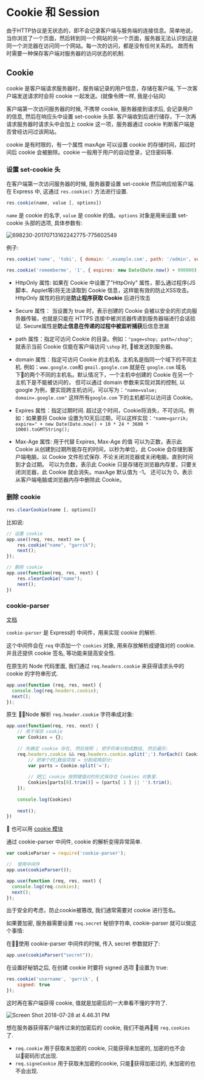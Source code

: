 # Cookie 和 Session

由于HTTP协议是无状态的，即不会记录客户端与服务端的连接信息。简单地说，当你浏览了一个页面，然后转到同一个网站的另一个页面，服务器无法认识到这是同一个浏览器在访问同一个网站。每一次的访问，都是没有任何关系的。 故而有时需要一种保存客户端对服务器的访问状态的机制. 

## Cookie 

cookie 是客户端请求服务器时，服务端记录的用户信息，存储在客户端, 下一次客户端发送请求时会将 cookie 一起发送。(就像令牌一样, 我是小钻风)

客户端第一次访问服务器的时候, 不携带 cookie, 服务器接到请求后, 会记录用户的信息, 然后在响应头中设置 set-cookie 头部. 客户端收到后进行储存，下一次再请求服务器时请求头中会加上 cookie 这一项，服务器通过 cookie 判断客户端是否曾经访问过该网站。

cookie 是有时限的，有一个属性 maxAge 可以设置 cookie 的存储时间，超过时间后 cookie 会被删除。cookie 一般用于用户的自动登录，记住密码等.

### 设置 set-cookie 头

在客户端第一次访问服务器的时候, 服务器要设置 set-cookie 然后响应给客户端.  在 Express 中, 这通过 `res.cookie()` 方法进行设置.

``` js
res.cookie(name, value [, options])
```

`name` 是 cookie 的名字, `value` 是 cookie 的值。`options` 对象是用来设置 set-cookie 头部的选项, 具体参数有:

![698230-20170713162242775-775602549](https://i.imgur.com/fNmf1ZT.png)

例子:

``` js
res.cookie('name', 'tobi', { domain: '.example.com', path: '/admin', secure: true });

res.cookie('rememberme', '1', { expires: new Date(Date.now() + 900000), httpOnly: true });
```

* HttpOnly 属性: 如果在 Cookie 中设置了"HttpOnly" 属性，那么通过程序(JS脚本、Applet等)将无法读取到 Cookie 信息，这样能有效的防止XSS攻击。HttpOnly 属性的目的是**防止程序获取 Cookie** 后进行攻击

* Secure 属性： 当设置为 true 时，表示创建的 Cookie 会被以安全的形式向服务器传输，也就是只能在 HTTPS 连接中被浏览器传递到服务器端进行会话验证. Secure属性是**防止信息在传递的过程中被监听捕获**后信息泄漏

* path 属性：指定可访问 Cookie 的目录。例如：`"page=shop; path=/shop"`;就表示当前 Cookie 仅能在客户端访问 `\shop` 时, 被发送到服务器。

* domain 属性：指定可访问 Cookie 的主机名. 主机名是指同一个域下的不同主机. 例如：`www.google.com`和 `gmail.google.com` 就是在 `google.com` 域名下的两个不同的主机名。默认情况下，一个主机中创建的 Cookie 在另一个主机下是不能被访问的， 但可以通过 domain 参数来实现对其的控制, 以 google 为例，要实现跨主机访问，可以写为：`"name=value; domain=.google.com"` 这样所有`google.com` 下的主机都可以访问该 Cookie。 

* Expires 属性：指定过期时间. 超过这个时间，Cookie将消失，不可访问。例如：如果要将 Cookie 设置为10天后过期，可以这样实现：`"name=garrik; expire=" + new Date(Date.now() + 10 * 24 * 3600 * 1000).toGMTString();`

* Max-Age 属性: 用于代替 Expires, Max-Age 的值 可以为正数，表示此 Cookie 从创建到过期所能存在的时间，以秒为单位，此 Cookie 会存储到客户端电脑，以 Cookie 文件形式保存. 不论关闭浏览器或关闭电脑，直到时间到才会过期。 可以为负数，表示此 Cookie 只是存储在浏览器内存里，只要关闭浏览器，此 Cookie 就会消失。maxAge 默认值为 -1。 还可以为 0，表示从客户端电脑或浏览器内存中删除此 Cookie。

### 删除 cookie

``` js
res.clearCookie(name [, options])
```

比如说: 

``` js
// 设置 cookie
app.use((req, res, next) => {
    res.cookie("name", "garrik");
    next();
});

// 删除 cookie
app.use(function(req, res, next) {
    res.clearCookie("name");
    next();
})
```

### cookie-parser

[文档](https://www.npmjs.com/package/cookie-parser)

`cookie-parser` 是 Express的 中间件，用来实现 cookie 的解析.

这个中间件会在 `req` 中添加一个 `cookies` 对象, 用来存放解析成键值对的 cookie. 并且还提供 cookie 签名, 等功能来提高安全性.

在原生的 Node 代码里面, 我们通过 `req.headers.cookie` 来获得请求头中的 cookie 的字符串形式.

``` js
app.use(function (req, res, next) {
  console.log(req.headers.cookie);
  next();
});
```
原生 Node 解析 `req.header.cookie` 字符串成对象:

``` js
app.use(function(req, res, next) {
    // 用于保存 cookie
    var Cookies = {};
    
    // 先确定 cookie 存在, 然后按照 ; 把字符串分割成数组, 然后遍历:
    req.headers.cookie && req.headers.cookie.split(';').forEach(( Cookie ) => {
        // 把单个的数组项按 = 分割成两部分:
        var parts = Cookie.split('=');
        
        // 把 cookie 按照键值对的形式保存在 Cookies 对象里.
        Cookies[parts[0].trim()] = (parts[ 1 ] || '').trim();
    });
    
    console.log(Cookies)
    
    next();
})
```

也可以用 [cookie 模块](https://www.npmjs.com/package/cookie)

通过 cookie-parser 中间件, cookie 的解析变得异常简单.

``` js
var cookieParser = require('cookie-parser');

//  使用中间件
app.use(cookieParser());

app.use(function (req, res, next) {
  console.log(req.cookies);
  next();
});
```

出于安全的考虑，防止cookie被篡改, 我们通常需要对 cookie 进行签名。

如果要加密, 服务器需要设置 `req.secret` 秘钥字符串, cookie-parser 就可以做这个事情:

在使用 cookie-parser 中间件的时候, 传入 secret 参数就好了:

``` js
app.use(cookieParser("secret"));
```

在设置好秘钥之后, 在创建 cookie 时要将 signed 选项 设置为 true:

``` js
res.cookie('username', 'garrik', {
    signed: true
});
```

这时再在客户端获得 cookie, 值就是加密后的一大串看不懂的字符了.

![Screen Shot 2018-07-28 at 4.46.31 PM](https://i.imgur.com/FLDcQvT.png)

想在服务器获得客户端传过来的加密后的 cookie, 我们不能再用 `req.cookies` 了.

* `req.cookie` 用于获取未加密的 cookie, 只能获得未加密的, 加密的也不会以密码形式出现.
* `req.signeCookie` 用于获取未加密的cookie, 只能获得加密过的, 未加密的也不会出现.
